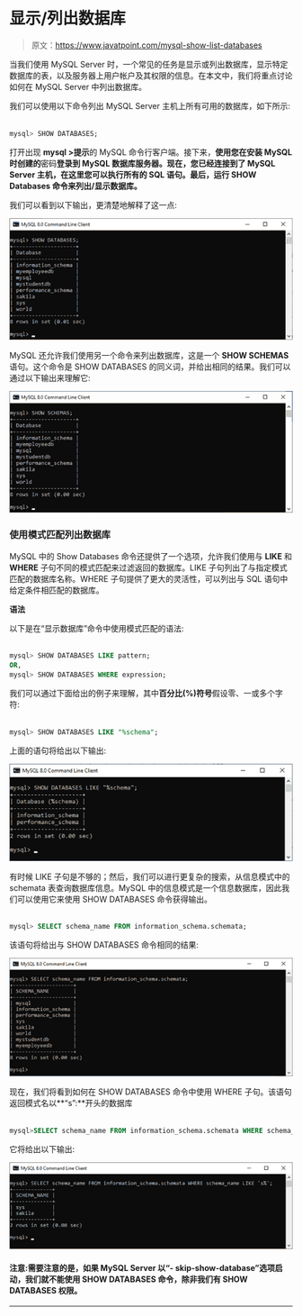 # 显示/列出数据库

> 原文：<https://www.javatpoint.com/mysql-show-list-databases>

当我们使用 MySQL Server 时，一个常见的任务是显示或列出数据库，显示特定数据库的表，以及服务器上用户帐户及其权限的信息。在本文中，我们将重点讨论如何在 MySQL Server 中列出数据库。

我们可以使用以下命令列出 MySQL Server 主机上所有可用的数据库，如下所示:

```sql

mysql> SHOW DATABASES;

```

打开出现 **mysql >提示**的 MySQL 命令行客户端。接下来，**使用您在安装 MySQL 时创建的**密码**登录到 MySQL 数据库服务器。现在，您已经连接到了 MySQL Server 主机，在这里您可以执行所有的 SQL 语句。最后，运行 SHOW Databases 命令来列出/显示数据库。**

我们可以看到以下输出，更清楚地解释了这一点:

![MySQL Show Databases](img/b5d962497d77d7ebf20eb657a5dbfb28.png)

MySQL 还允许我们使用另一个命令来列出数据库，这是一个 **SHOW SCHEMAS** 语句。这个命令是 SHOW DATABASES 的同义词，并给出相同的结果。我们可以通过以下输出来理解它:

![MySQL Show Databases](img/57573d000575e328ae8e2cb23eeeea52.png)

### 使用模式匹配列出数据库

MySQL 中的 Show Databases 命令还提供了一个选项，允许我们使用与 **LIKE** 和 **WHERE** 子句不同的模式匹配来过滤返回的数据库。LIKE 子句列出了与指定模式匹配的数据库名称。WHERE 子句提供了更大的灵活性，可以列出与 SQL 语句中给定条件相匹配的数据库。

**语法**

以下是在“显示数据库”命令中使用模式匹配的语法:

```sql

mysql> SHOW DATABASES LIKE pattern;
OR,
mysql> SHOW DATABASES WHERE expression;

```

我们可以通过下面给出的例子来理解，其中**百分比(%)符号**假设零、一或多个字符:

```sql

mysql> SHOW DATABASES LIKE "%schema";

```

上面的语句将给出以下输出:

![MySQL Show Databases](img/7a0e9b736c4db37e052b205ff4ada1a1.png)

有时候 LIKE 子句是不够的；然后，我们可以进行更复杂的搜索，从信息模式中的 schemata 表查询数据库信息。MySQL 中的信息模式是一个信息数据库，因此我们可以使用它来使用 SHOW DATABASES 命令获得输出。

```sql

mysql> SELECT schema_name FROM information_schema.schemata;

```

该语句将给出与 SHOW DATABASES 命令相同的结果:

![MySQL Show Databases](img/3a0708a7f5e95a7bb78ea13d0bb98921.png)

现在，我们将看到如何在 SHOW DATABASES 命令中使用 WHERE 子句。该语句返回模式名以**“s”:**开头的数据库

```sql

mysql>SELECT schema_name FROM information_schema.schemata WHERE schema_name LIKE 's%';

```

它将给出以下输出:

![MySQL Show Databases](img/bcf17e09514a863132c563402f3b5ccd.png)

#### 注意:需要注意的是，如果 MySQL Server 以“- skip-show-database”选项启动，我们就不能使用 SHOW DATABASES 命令，除非我们有 SHOW DATABASES 权限。

* * *